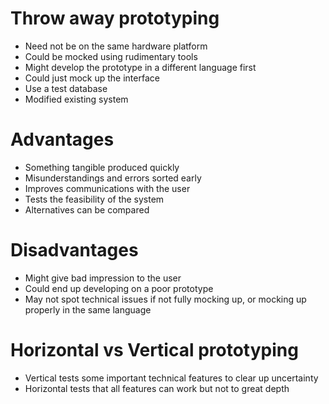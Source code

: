 # Throw away prototyping
- Need not be on the same hardware platform
- Could be mocked using rudimentary tools
- Might develop the prototype in a different language first
- Could just mock up the interface
- Use a test database
- Modified existing system

# Advantages
- Something tangible produced quickly
- Misunderstandings and errors sorted early
- Improves communications with the user
- Tests the feasibility of the system
- Alternatives can be compared

# Disadvantages
- Might give bad impression to the user
- Could end up developing on a poor prototype
- May not spot technical issues if not fully mocking up, or mocking up properly in the same language

# Horizontal vs Vertical prototyping
- Vertical tests some important technical features to clear up uncertainty
- Horizontal tests that all features can work but not to great depth